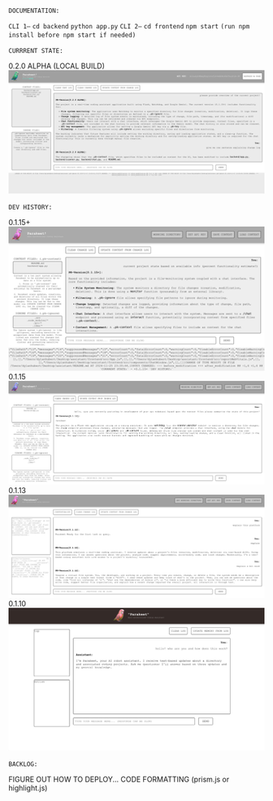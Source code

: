 `DOCUMENTATION:`

`CLI 1—` `cd backend` `python app.py`
`CLI 2—` `cd frontend` `npm start` `(run npm install before npm start if needed)`


`CURRRENT STATE:`

0.2.0 ALPHA (LOCAL BUILD)
![](history/0.2.0ALPHA.png)

`DEV HISTORY:`

0.1.15+
![](history/0.1.15+.png)
0.1.15
![](history/0.1.15.png)
0.1.13
![](history/0.1.13.png)
0.1.10
![](history/0.1.10.png)

`BACKLOG:`

FIGURE OUT HOW TO DEPLOY...
CODE FORMATTING (prism.js or highlight.js)



